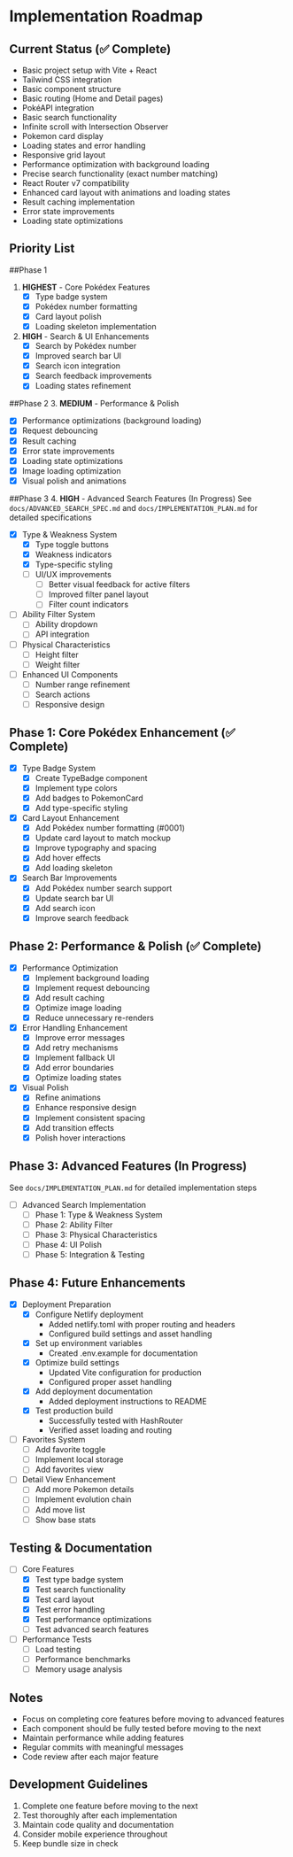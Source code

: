 # Implementation Roadmap

## Current Status (✅ Complete)
- Basic project setup with Vite + React
- Tailwind CSS integration
- Basic component structure
- Basic routing (Home and Detail pages)
- PokéAPI integration
- Basic search functionality
- Infinite scroll with Intersection Observer
- Pokemon card display
- Loading states and error handling
- Responsive grid layout
- Performance optimization with background loading
- Precise search functionality (exact number matching)
- React Router v7 compatibility
- Enhanced card layout with animations and loading states
- Result caching implementation
- Error state improvements
- Loading state optimizations

## Priority List

##Phase 1
1. **HIGHEST** - Core Pokédex Features
   - [x] Type badge system
   - [x] Pokédex number formatting
   - [x] Card layout polish
   - [x] Loading skeleton implementation

2. **HIGH** - Search & UI Enhancements
   - [x] Search by Pokédex number
   - [x] Improved search bar UI
   - [x] Search icon integration
   - [x] Search feedback improvements
   - [x] Loading states refinement

##Phase 2
3. **MEDIUM** - Performance & Polish
   - [x] Performance optimizations (background loading)
   - [x] Request debouncing
   - [x] Result caching
   - [x] Error state improvements
   - [x] Loading state optimizations
   - [x] Image loading optimization
   - [x] Visual polish and animations

##Phase 3
4. **HIGH** - Advanced Search Features (In Progress)
   See `docs/ADVANCED_SEARCH_SPEC.md` and `docs/IMPLEMENTATION_PLAN.md` for detailed specifications
   - [x] Type & Weakness System
     - [x] Type toggle buttons
     - [x] Weakness indicators
     - [x] Type-specific styling
     - [ ] UI/UX improvements
       - [ ] Better visual feedback for active filters
       - [ ] Improved filter panel layout
       - [ ] Filter count indicators
   - [ ] Ability Filter System
     - [ ] Ability dropdown
     - [ ] API integration
   - [ ] Physical Characteristics
     - [ ] Height filter
     - [ ] Weight filter
   - [ ] Enhanced UI Components
     - [ ] Number range refinement
     - [ ] Search actions
     - [ ] Responsive design

## Phase 1: Core Pokédex Enhancement (✅ Complete)
- [x] Type Badge System
  - [x] Create TypeBadge component
  - [x] Implement type colors
  - [x] Add badges to PokemonCard
  - [x] Add type-specific styling

- [x] Card Layout Enhancement
  - [x] Add Pokédex number formatting (#0001)
  - [x] Update card layout to match mockup
  - [x] Improve typography and spacing
  - [x] Add hover effects
  - [x] Add loading skeleton

- [x] Search Bar Improvements
  - [x] Add Pokédex number search support
  - [x] Update search bar UI
  - [x] Add search icon
  - [x] Improve search feedback

## Phase 2: Performance & Polish (✅ Complete)
- [x] Performance Optimization
  - [x] Implement background loading
  - [x] Implement request debouncing
  - [x] Add result caching
  - [x] Optimize image loading
  - [x] Reduce unnecessary re-renders

- [x] Error Handling Enhancement
  - [x] Improve error messages
  - [x] Add retry mechanisms
  - [x] Implement fallback UI
  - [x] Add error boundaries
  - [x] Optimize loading states

- [x] Visual Polish
  - [x] Refine animations
  - [x] Enhance responsive design
  - [x] Implement consistent spacing
  - [x] Add transition effects
  - [x] Polish hover interactions

## Phase 3: Advanced Features (In Progress)
See `docs/IMPLEMENTATION_PLAN.md` for detailed implementation steps
- [ ] Advanced Search Implementation
  - [ ] Phase 1: Type & Weakness System
  - [ ] Phase 2: Ability Filter
  - [ ] Phase 3: Physical Characteristics
  - [ ] Phase 4: UI Polish
  - [ ] Phase 5: Integration & Testing

## Phase 4: Future Enhancements
- [x] Deployment Preparation
  - [x] Configure Netlify deployment
    - Added netlify.toml with proper routing and headers
    - Configured build settings and asset handling
  - [x] Set up environment variables
    - Created .env.example for documentation
  - [x] Optimize build settings
    - Updated Vite configuration for production
    - Configured proper asset handling
  - [x] Add deployment documentation
    - Added deployment instructions to README
  - [x] Test production build
    - Successfully tested with HashRouter
    - Verified asset loading and routing

- [ ] Favorites System
  - [ ] Add favorite toggle
  - [ ] Implement local storage
  - [ ] Add favorites view

- [ ] Detail View Enhancement
  - [ ] Add more Pokemon details
  - [ ] Implement evolution chain
  - [ ] Add move list
  - [ ] Show base stats

## Testing & Documentation
- [ ] Core Features
  - [x] Test type badge system
  - [x] Test search functionality
  - [x] Test card layout
  - [x] Test error handling
  - [x] Test performance optimizations
  - [ ] Test advanced search features

- [ ] Performance Tests
  - [ ] Load testing
  - [ ] Performance benchmarks
  - [ ] Memory usage analysis

## Notes
- Focus on completing core features before moving to advanced features
- Each component should be fully tested before moving to the next
- Maintain performance while adding features
- Regular commits with meaningful messages
- Code review after each major feature

## Development Guidelines
1. Complete one feature before moving to the next
2. Test thoroughly after each implementation
3. Maintain code quality and documentation
4. Consider mobile experience throughout
5. Keep bundle size in check 